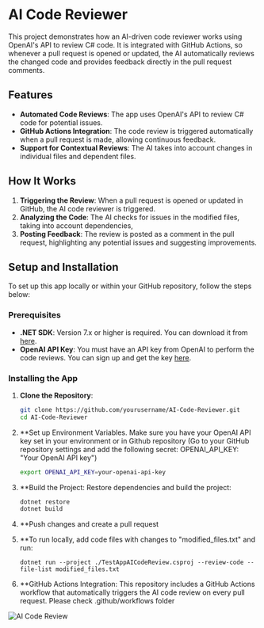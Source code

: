 # AI Code Reviewer

This project demonstrates how an AI-driven code reviewer works using OpenAI's API to review C# code. It is integrated with GitHub Actions, so whenever a pull request is opened or updated, the AI automatically reviews the changed code and provides feedback directly in the pull request comments.

## Features

- **Automated Code Reviews**: The app uses OpenAI's API to review C# code for potential issues.
- **GitHub Actions Integration**: The code review is triggered automatically when a pull request is made, allowing continuous feedback.
- **Support for Contextual Reviews**: The AI takes into account changes in individual files and dependent files.
  
## How It Works

1. **Triggering the Review**: When a pull request is opened or updated in GitHub, the AI code reviewer is triggered.
2. **Analyzing the Code**: The AI checks for issues in the modified files, taking into account dependencies,
3. **Posting Feedback**: The review is posted as a comment in the pull request, highlighting any potential issues and suggesting improvements.

## Setup and Installation

To set up this app locally or within your GitHub repository, follow the steps below:

### Prerequisites

- **.NET SDK**: Version 7.x or higher is required. You can download it from [here](https://dotnet.microsoft.com/download).
- **OpenAI API Key**: You must have an API key from OpenAI to perform the code reviews. You can sign up and get the key [here](https://platform.openai.com/signup).

### Installing the App

1. **Clone the Repository**:
   ```bash
   git clone https://github.com/yourusername/AI-Code-Reviewer.git
   cd AI-Code-Reviewer

2. **Set up Environment Variables. Make sure you have your OpenAI API key set in your environment or in Github repository (Go to your GitHub repository settings and add the following secret: OPENAI_API_KEY: "Your OpenAI API key")
   ```bash
   export OPENAI_API_KEY=your-openai-api-key
   
3. **Build the Project: Restore dependencies and build the project:
   ```bash
   dotnet restore
   dotnet build
   
4. **Push changes and create a pull request
   
6. **To run locally, add code files with changes to "modified_files.txt" and run:
   ```
   dotnet run --project ./TestAppAICodeReview.csproj --review-code --file-list modified_files.txt

7. **GitHub Actions Integration: This repository includes a GitHub Actions workflow that automatically triggers the AI code review on every pull request. Please check .github/workflows folder


![AI Code Review](https://github.com/user-attachments/assets/38a783c4-2413-44f6-86e5-3244370be041)
